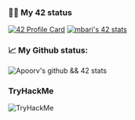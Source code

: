 ### 👨‍💻 My 42 status
[![42 Profile Card](https://1337-readme.vercel.app/api/profile?dark=true&login=ael-khni)](https://github.com/achrafelkhnissi)
[![mbari's 42 stats](https://badge42.herokuapp.com/api/stats/ael-khni?cursus=C%20reloaded)](https://github.com/achrafelkhnissi)

### 📈 My Github status:
![Apoorv's github && 42 stats](https://github-readme-stats.vercel.app/api?username=achrafelkhnissi&show_icons=true&theme=radical)
<!--
[![Top Langs](https://github-readme-stats.vercel.app/api/top-langs/?username=achrafelkhnissi&layout=compact&theme=radical)](https://github.com/anuraghazra/github-readme-stats)
-->

### TryHackMe

<img src="https://tryhackme-badges.s3.amazonaws.com/suprivada.png" alt="TryHackMe">

<!---
achrafelkhnissi/achrafelkhnissi is a ✨ special ✨ repository because its `README.md` (this file) appears on your GitHub profile.
You can click the Preview link to take a look at your changes.
--->
